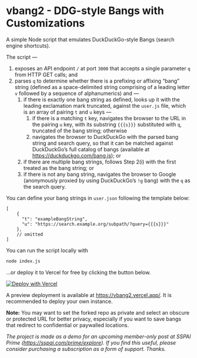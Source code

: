 # vbang2 - DDG-style Bangs with Customizations

A simple Node script that emulates DuckDuckGo-style Bangs (search engine shortcuts).

The script —

1. exposes an API endpoint `/` at port `3000` that accepts a single parameter `q` from HTTP GET calls; and
2. parses `q` to determine whether there is a prefixing or affixing “bang” string (defined as a space-delimited string comprising of a leading letter `v` followed by a sequence of alphanumerics) and —
    1. if there is exactly one bang string as defined, looks up it with the leading exclamation mark truncated, against the `user.js` file, which is an array of pairing `t` and `u` keys —
        1. if there is a matching `t` key, navigates the browser to the URL in the pairing `u` key, with its substring `{{{s}}}` substituted with `q`, truncated of the bang string; otherwise
        2. navigates the browser to DuckDuckGo with the parsed bang string and search query, so that it can be matched against DuckDuckGo’s full catalog of bangs (available at <https://duckduckgo.com/bang.js>); or
    2. if there are multiple bang strings, follows Step 2(i) with the first treated as the bang string; or
    3. if there is not any bang string, navigates the browser to Google (anonymously proxied by using DuckDuckGo’s `!g` bang) with the `q` as the search query.

You can define your bang strings in `user.json` following the template below:

```jsonc
[
    {
      "t": "exampleBangString",
      "u": "https://search.example.org/subpath/?query={{{s}}}"
    },
    // omitted
]
```

You can run the script locally with

```sh
node index.js
```

…or deploy it to Vercel for free by clicking the button below.

<a href="https://vercel.com/new/clone?repository-url=https%3A%2F%2Fgithub.com%2Ffirexcy%2Fvbang2"><img src="https://vercel.com/button" alt="Deploy with Vercel"/></a>

A preview deployment is available at <https://vbang2.vercel.app/>. It is recommended to deploy your own instance.

**Note:**
You may want to set the forked repo as private and select an obscure or protected URL for better privacy, especially if you want to save bangs that redirect to confidential or paywalled locations.

*The project is made as a demo for an upcoming member-only post at <em>SSPAI Prime</em> (<https://sspai.com/prime/explore>). If you find this useful, please consider purchasing a subscription as a form of support. Thanks.*
